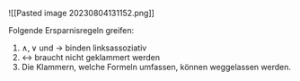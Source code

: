 ![[Pasted image 20230804131152.png]]

Folgende Ersparnisregeln greifen:
1. $\wedge, \vee$ und $\rightarrow$ binden linksassoziativ
2. $\leftrightarrow$ braucht nicht geklammert werden
3. Die Klammern, welche Formeln umfassen, können weggelassen werden.